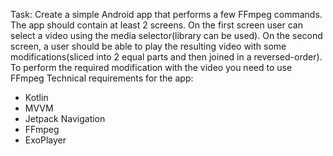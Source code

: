 Task: 
Create a simple Android app that performs a few FFmpeg commands. The app should contain at least 2 screens. On the first screen user can select a video using the media selector(library can be used). On the second screen, a user should be able to play the resulting video with some modifications(sliced into 2 equal parts and then joined in a reversed-order). To perform the required modification with the video you need to use FFmpeg
Technical requirements for the app:
- Kotlin
- MVVM
- Jetpack Navigation
- FFmpeg
- ExoPlayer

